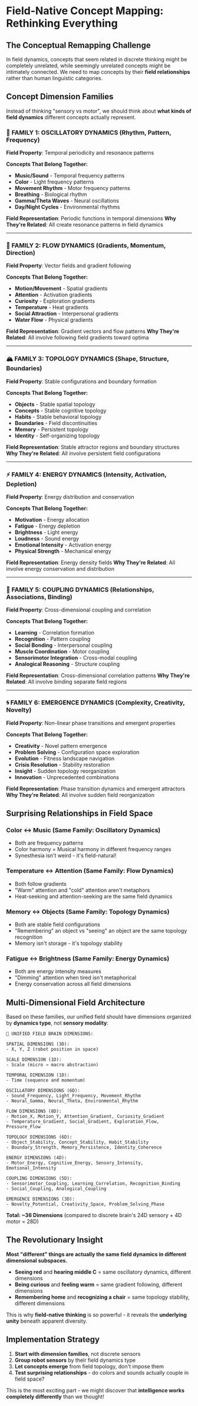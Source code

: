 # Field-Native Concept Mapping: Rethinking Everything

## The Conceptual Remapping Challenge

In field dynamics, concepts that seem related in discrete thinking might be completely unrelated, while seemingly unrelated concepts might be intimately connected. We need to map concepts by their **field relationships** rather than human linguistic categories.

## Concept Dimension Families

Instead of thinking "sensory vs motor", we should think about **what kinds of field dynamics** different concepts actually represent.

### 🌈 **FAMILY 1: OSCILLATORY DYNAMICS** (Rhythm, Pattern, Frequency)
**Field Property**: Temporal periodicity and resonance patterns

**Concepts That Belong Together:**
- **Music/Sound** - Temporal frequency patterns
- **Color** - Light frequency patterns  
- **Movement Rhythm** - Motor frequency patterns
- **Breathing** - Biological rhythm
- **Gamma/Theta Waves** - Neural oscillations
- **Day/Night Cycles** - Environmental rhythms

**Field Representation**: Periodic functions in temporal dimensions
**Why They're Related**: All create resonance patterns in field dynamics

---

### 🌊 **FAMILY 2: FLOW DYNAMICS** (Gradients, Momentum, Direction)
**Field Property**: Vector fields and gradient following

**Concepts That Belong Together:**
- **Motion/Movement** - Spatial gradients
- **Attention** - Activation gradients
- **Curiosity** - Exploration gradients
- **Temperature** - Heat gradients
- **Social Attraction** - Interpersonal gradients
- **Water Flow** - Physical gradients

**Field Representation**: Gradient vectors and flow patterns
**Why They're Related**: All involve following field gradients toward optima

---

### 🏔️ **FAMILY 3: TOPOLOGY DYNAMICS** (Shape, Structure, Boundaries)
**Field Property**: Stable configurations and boundary formation

**Concepts That Belong Together:**
- **Objects** - Stable spatial topology
- **Concepts** - Stable cognitive topology
- **Habits** - Stable behavioral topology
- **Boundaries** - Field discontinuities
- **Memory** - Persistent topology
- **Identity** - Self-organizing topology

**Field Representation**: Stable attractor regions and boundary structures
**Why They're Related**: All involve persistent field configurations

---

### ⚡ **FAMILY 4: ENERGY DYNAMICS** (Intensity, Activation, Depletion)
**Field Property**: Energy distribution and conservation

**Concepts That Belong Together:**
- **Motivation** - Energy allocation
- **Fatigue** - Energy depletion
- **Brightness** - Light energy
- **Loudness** - Sound energy
- **Emotional Intensity** - Activation energy
- **Physical Strength** - Mechanical energy

**Field Representation**: Energy density fields
**Why They're Related**: All involve energy conservation and distribution

---

### 🔗 **FAMILY 5: COUPLING DYNAMICS** (Relationships, Associations, Binding)
**Field Property**: Cross-dimensional coupling and correlation

**Concepts That Belong Together:**
- **Learning** - Correlation formation
- **Recognition** - Pattern coupling
- **Social Bonding** - Interpersonal coupling
- **Muscle Coordination** - Motor coupling
- **Sensorimotor Integration** - Cross-modal coupling
- **Analogical Reasoning** - Structure coupling

**Field Representation**: Cross-dimensional correlation patterns
**Why They're Related**: All involve binding separate field regions

---

### 🌀 **FAMILY 6: EMERGENCE DYNAMICS** (Complexity, Creativity, Novelty)
**Field Property**: Non-linear phase transitions and emergent properties

**Concepts That Belong Together:**
- **Creativity** - Novel pattern emergence
- **Problem Solving** - Configuration space exploration
- **Evolution** - Fitness landscape navigation
- **Crisis Resolution** - Stability restoration
- **Insight** - Sudden topology reorganization
- **Innovation** - Unprecedented combinations

**Field Representation**: Phase transition dynamics and emergent attractors
**Why They're Related**: All involve sudden field reorganization

## Surprising Relationships in Field Space

### **Color ↔ Music** (Same Family: Oscillatory Dynamics)
- Both are frequency patterns
- Color harmony = Musical harmony in different frequency ranges
- Synesthesia isn't weird - it's field-natural!

### **Temperature ↔ Attention** (Same Family: Flow Dynamics)
- Both follow gradients
- "Warm" attention and "cold" attention aren't metaphors
- Heat-seeking and attention-seeking are the same field dynamics

### **Memory ↔ Objects** (Same Family: Topology Dynamics)
- Both are stable field configurations
- "Remembering" an object vs "seeing" an object are the same topology recognition
- Memory isn't storage - it's topology stability

### **Fatigue ↔ Brightness** (Same Family: Energy Dynamics)
- Both are energy intensity measures
- "Dimming" attention when tired isn't metaphorical
- Energy conservation across all field dimensions

## Multi-Dimensional Field Architecture

Based on these families, our unified field should have dimensions organized by **dynamics type**, not **sensory modality**:

```
🌊 UNIFIED FIELD BRAIN DIMENSIONS:

SPATIAL DIMENSIONS (3D):
- X, Y, Z (robot position in space)

SCALE DIMENSION (1D):
- Scale (micro → macro abstraction)

TEMPORAL DIMENSION (1D):
- Time (sequence and momentum)

OSCILLATORY DIMENSIONS (6D):
- Sound_Frequency, Light_Frequency, Movement_Rhythm
- Neural_Gamma, Neural_Theta, Environmental_Rhythm

FLOW DIMENSIONS (8D):
- Motion_X, Motion_Y, Attention_Gradient, Curiosity_Gradient
- Temperature_Gradient, Social_Gradient, Exploration_Flow, Pressure_Flow

TOPOLOGY DIMENSIONS (6D):
- Object_Stability, Concept_Stability, Habit_Stability
- Boundary_Strength, Memory_Persistence, Identity_Coherence

ENERGY DIMENSIONS (4D):
- Motor_Energy, Cognitive_Energy, Sensory_Intensity, Emotional_Intensity

COUPLING DIMENSIONS (5D):
- Sensorimotor_Coupling, Learning_Correlation, Recognition_Binding
- Social_Coupling, Analogical_Coupling

EMERGENCE DIMENSIONS (3D):
- Novelty_Potential, Creativity_Space, Problem_Solving_Phase
```

**Total: ~36 Dimensions** (compared to discrete brain's 24D sensory + 4D motor = 28D)

## The Revolutionary Insight

**Most "different" things are actually the same field dynamics in different dimensional subspaces.**

- **Seeing red** and **hearing middle C** = same oscillatory dynamics, different dimensions
- **Being curious** and **feeling warm** = same gradient following, different dimensions  
- **Remembering home** and **recognizing a chair** = same topology stability, different dimensions

This is why **field-native thinking** is so powerful - it reveals the **underlying unity** beneath apparent diversity.

## Implementation Strategy

1. **Start with dimension families**, not discrete sensors
2. **Group robot sensors** by their field dynamics type
3. **Let concepts emerge** from field topology, don't impose them
4. **Test surprising relationships** - do colors and sounds actually couple in field space?

This is the most exciting part - we might discover that **intelligence works completely differently** than we thought!